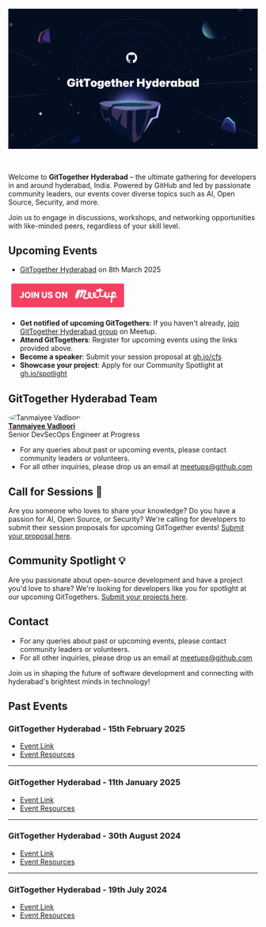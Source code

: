 [![image](/assets/hyderabad-cover.png)](https://www.meetup.com/gittogether-hyderabad)

<br>

Welcome to **GitTogether Hyderabad** – the ultimate gathering for developers in and around hyderabad, India. Powered by GitHub and led by passionate community leaders, our events cover diverse topics such as AI, Open Source, Security, and more. 

Join us to engage in discussions, workshops, and networking opportunities with like-minded peers, regardless of your skill level.

## Upcoming Events

- [GitTogether Hyderabad](https://www.meetup.com/gittogether-hyderabad/events/306351329/) on 8th March 2025

[![Meetup Button](/assets/meetup-button.png)](https://www.meetup.com/gittogether-hyderabad)

- **Get notified of upcoming GitTogethers**: If you haven't already, [join GitTogether Hyderabad group](https://www.meetup.com/gittogether-hyderabad) on Meetup.
- **Attend GitTogethers**: Register for upcoming events using the links provided above.
- **Become a speaker**: Submit your session proposal at [gh.io/cfs](https://gh.io/cfs)
- **Showcase your project**: Apply for our Community Spotlight at [gh.io/spotlight](https://gh.io/spotlight)

## GitTogether Hyderabad Team

<img src="https://github.com/Tanmaiyee-Vadloori.png" width="80" height="80" style="border-radius: 50%;" alt="Tanmaiyee Vadloori"><br>**[Tanmaiyee Vadloori](https://github.com/Tanmaiyee-Vadloori)**<br>Senior DevSecOps Engineer at Progress

- For any queries about past or upcoming events, please contact community leaders or volunteers.
- For all other inquiries, please drop us an email at meetups@github.com

## Call for Sessions 📢

Are you someone who loves to share your knowledge? Do you have a passion for AI, Open Source, or Security? We're calling for developers to submit their session proposals for upcoming GitTogether events! [Submit your proposal here](https://gh.io/cfs).

## Community Spotlight 💡

Are you passionate about open-source development and have a project you'd love to share? We're looking for developers like you for spotlight at our upcoming GitTogethers. [Submit your projects here](https://gh.io/spotlight).

## Contact

- For any queries about past or upcoming events, please contact community leaders or volunteers.
- For all other inquiries, please drop us an email at meetups@github.com

Join us in shaping the future of software development and connecting with hyderabad's brightest minds in technology!

## Past Events

### GitTogether Hyderabad - 15th February 2025
- [Event Link](https://www.meetup.com/gittogether-hyderabad/events/305793048)
- [Event Resources](./GitTogether%20Hyderabad%202025-02-15)

-------------

### GitTogether Hyderabad - 11th January 2025
- [Event Link](https://www.meetup.com/gittogether-hyderabad/events/305381594/)
- [Event Resources](./GitTogether%20hyderabad%202024-09-28)

-------------

### GitTogether Hyderabad - 30th August 2024
- [Event Link](https://www.meetup.com/gittogether-hyderabad/events/303048481/)
- [Event Resources](./GitTogether%20hyderabad%202024-08-30)

-------------

### GitTogether Hyderabad - 19th July 2024
- [Event Link](https://www.meetup.com/gittogether-hyderabad/events/301848817/)
- [Event Resources](./GitTogether%20hyderabad%202024-07-19)
